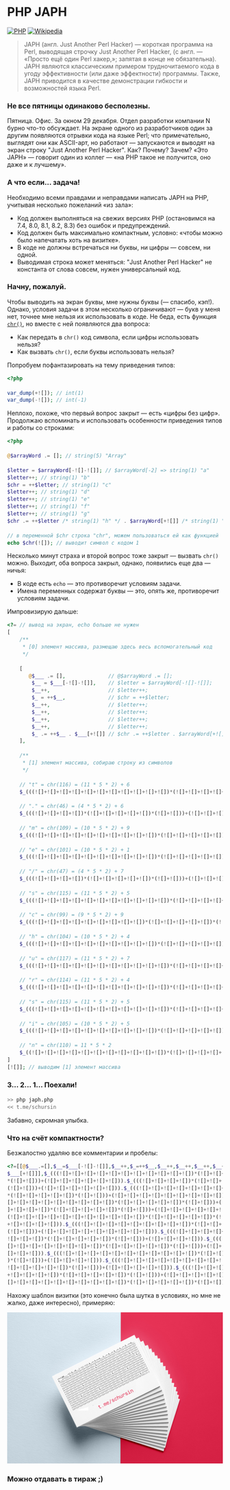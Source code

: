 # PHP JAPH

[![PHP](https://img.shields.io/badge/php-%23777BB4.svg?style=for-the-badge&logo=php&logoColor=white)](https://www.php.net) [![Wikipedia](https://img.shields.io/badge/Wikipedia-%23000000.svg?style=for-the-badge&logo=wikipedia&logoColor=white)](https://ru.wikipedia.org/wiki/JAPH)

> JAPH (англ. Just Another Perl Hacker) — короткая программа на Perl, выводящая строчку Just Another Perl Hacker, (с англ. — «Просто ещё один Perl хакер,»; запятая в конце не обязательна). JAPH являются классическим примером трудночитаемого кода в угоду эффективности (или даже эффектности) программы. Также, JAPH приводится в качестве демонстрации гибкости и возможностей языка Perl.

### Не все пятницы одинаково бесполезны.

Пятница. Офис. За окном 29 декабря. Отдел разработки компании N бурно что-то обсуждает. На экране одного из разработчиков один за другим появляются отрывки кода на языке Perl; что примечательно, выглядят они как ASCII-арт, но работают — запускаются и выводят на экран строку "Just Another Perl Hacker". Как? Почему? Зачем? «Это JAPH» — говорит один из коллег — «на PHP такое не получится, оно даже и к лучшему».

### А что если... задача!

Необходимо всеми правдами и неправдами написать JAPH на PHP, учитывая несколько пожеланий «из зала»:

- Код должен выполняться на свежих версиях PHP (остановимся на 7.4, 8.0, 8.1, 8.2, 8.3) без ошибок и предупреждений.
- Код должен быть максимально компактным, условно: «чтобы можно было напечатать хоть на визитке».
- В коде не должны встречаться ни буквы, ни цифры — совсем, ни одной.
- Выводимая строка может меняться: "Just Another Perl Hacker" не константа от слова совсем, нужен универсальный код.

### Начну, пожалуй.

Чтобы выводить на экран буквы, мне нужны буквы (— спасибо, кэп!). Однако, условия задачи в этом несколько ограничивают — букв у меня нет, точнее мне нельзя их использовать в коде. Не беда, есть функция [`chr()`](https://www.php.net/manual/ru/function.chr.php), но вместе с ней появляются два вопроса:

- Как передать в `chr()` код символа, если цифры использовать нельзя?
- Как вызвать `chr()`, если буквы использовать нельзя?

Попробуем пофантазировать на тему приведения типов:

```php
<?php

var_dump(+![]); // int(1)
var_dump(-![]); // int(-1)
```

Неплохо, похоже, что первый вопрос закрыт — есть «цифры без цифр». Продолжаю вспоминать и использовать особенности приведения типов и работы со строками:

```php
<?php

@$arrayWord .= []; // string(5) "Array"

$letter = $arrayWord[-![]-![]]; // $arrayWord[-2] => string(1) "a"
$letter++; // string(1) "b"
$chr = ++$letter; // string(1) "c"
$letter++; // string(1) "d"
$letter++; // string(1) "e"
$letter++; // string(1) "f"
$letter++; // string(1) "g"
$chr .= ++$letter /* string(1) "h" */ . $arrayWord[+![]] /* string(1) "r" */; // string(3) "chr"

// в переменной $chr строка "chr", можем пользоваться ей как функцией
echo $chr(![]); // выводит символ с кодом 1
```

Несколько минут страха и второй вопрос тоже закрыт — вызвать `chr()` можно. Выходит, оба вопроса закрыл, однако, появились еще два — ничья:

- В коде есть `echo` — это противоречит условиям задачи.
- Имена переменных содержат буквы — это, опять же, противоречит условиям задачи.

Импровизирую дальше:

```php
<?= // вывод на экран, echo больше не нужен
[
    /**
     * [0] элемент массива, размещаю здесь весь вспомогательный код
     */

    [
       @$___ .= [],              // @$arrayWord .= [];
        $__ = $___[-![]-![]],    // $letter = $arrayWord[-![]-![]];
        $__++,                   // $letter++;
        $_ = ++$__,              // $chr = ++$letter;
        $__++,                   // $letter++;
        $__++,                   // $letter++;
        $__++,                   // $letter++;
        $__++,                   // $letter++;
        $_ .= ++$__ . $___[+![]] // $chr .= ++$letter . $arrayWord[+![]];
    ],
    
    /**
     * [1] элемент массива, собираю строку из символов
     */

    // "t" = chr(116) = (11 * 5 * 2) + 6
    $_(((![]+![]+![]+![]+![]+![]+![]+![]+![]+![]+![])*(![]+![]+![]+![]+![])*(![]+![]))+(![]+![]+![]+![]+![]+![])) .
    
    // "." = chr(46) = (4 * 5 * 2) + 6
    $_(((![]+![]+![]+![])*(![]+![]+![]+![]+![])*(![]+![]))+(![]+![]+![]+![]+![]+![])) .
    
    // "m" = chr(109) = (10 * 5 * 2) + 9
    $_(((![]+![]+![]+![]+![]+![]+![]+![]+![]+![])*(![]+![]+![]+![]+![])*(![]+![]))+(![]+![]+![]+![]+![]+![]+![]+![]+![])) .
    
    // "e" = chr(101) = (10 * 5 * 2) + 1
    $_(((![]+![]+![]+![]+![]+![]+![]+![]+![]+![])*(![]+![]+![]+![]+![])*(![]+![]))+(![])) .
    
    // "/" = chr(47) = (4 * 5 * 2) + 7
    $_(((![]+![]+![]+![])*(![]+![]+![]+![]+![])*(![]+![]))+(![]+![]+![]+![]+![]+![]+![])) .
    
    // "s" = chr(115) = (11 * 5 * 2) + 5
    $_(((![]+![]+![]+![]+![]+![]+![]+![]+![]+![]+![])*(![]+![]+![]+![]+![])*(![]+![]))+(![]+![]+![]+![]+![])) .
    
    // "c" = chr(99) = (9 * 5 * 2) + 9
    $_(((![]+![]+![]+![]+![]+![]+![]+![]+![])*(![]+![]+![]+![]+![])*(![]+![]))+(![]+![]+![]+![]+![]+![]+![]+![]+![])) .
    
    // "h" = chr(104) = (10 * 5 * 2) + 4
    $_(((![]+![]+![]+![]+![]+![]+![]+![]+![]+![])*(![]+![]+![]+![]+![])*(![]+![]))+(![]+![]+![]+![])) .
    
    // "u" = chr(117) = (11 * 5 * 2) + 7
    $_(((![]+![]+![]+![]+![]+![]+![]+![]+![]+![]+![])*(![]+![]+![]+![]+![])*(![]+![]))+(![]+![]+![]+![]+![]+![]+![])) .
    
    // "r" = chr(114) = (11 * 5 * 2) + 4
    $_(((![]+![]+![]+![]+![]+![]+![]+![]+![]+![]+![])*(![]+![]+![]+![]+![])*(![]+![]))+(![]+![]+![]+![])) .
    
    // "s" = chr(115) = (11 * 5 * 2) + 5
    $_(((![]+![]+![]+![]+![]+![]+![]+![]+![]+![]+![])*(![]+![]+![]+![]+![])*(![]+![]))+(![]+![]+![]+![]+![])) .
    
    // "i" = chr(105) = (10 * 5 * 2) + 5
    $_(((![]+![]+![]+![]+![]+![]+![]+![]+![]+![])*(![]+![]+![]+![]+![])*(![]+![]))+(![]+![]+![]+![]+![])) .
    
    // "n" = chr(110) = 11 * 5 * 2
    $_((![]+![]+![]+![]+![]+![]+![]+![]+![]+![]+![])*(![]+![]+![]+![]+![])*(![]+![]))
]
[![]]; // выводим [1] элемент массива
```

### 3... 2... 1... Поехали!

```sh
>> php japh.php
<< t.me/schursin
```

Забавно, скромная улыбка.

### Что на счёт компактности?

Безжалостно удаляю все комментарии и пробелы:

```php
<?=[[@$___.=[],$__=$___[-![]-![]],$__++,$_=++$__,$__++,$__++,$__++,$__++,$_.=++$__.
$___[+![]]],$_(((![]+![]+![]+![]+![]+![]+![]+![]+![]+![]+![])*(![]+![]+![]+![]+![])
*(![]+![]))+(![]+![]+![]+![]+![]+![])).$_(((![]+![]+![]+![])*(![]+![]+![]+![]+![])*
(![]+![]))+(![]+![]+![]+![]+![]+![])).$_(((![]+![]+![]+![]+![]+![]+![]+![]+![]+![])
*(![]+![]+![]+![]+![])*(![]+![]))+(![]+![]+![]+![]+![]+![]+![]+![]+![])).$_(((![]+!
[]+![]+![]+![]+![]+![]+![]+![]+![])*(![]+![]+![]+![]+![])*(![]+![]))+(![])).$_(((![
]+![]+![]+![])*(![]+![]+![]+![]+![])*(![]+![]))+(![]+![]+![]+![]+![]+![]+![])).$_((
(![]+![]+![]+![]+![]+![]+![]+![]+![]+![]+![])*(![]+![]+![]+![]+![])*(![]+![]))+(![]
+![]+![]+![]+![])).$_(((![]+![]+![]+![]+![]+![]+![]+![]+![])*(![]+![]+![]+![]+![])*
(![]+![]))+(![]+![]+![]+![]+![]+![]+![]+![]+![])).$_(((![]+![]+![]+![]+![]+![]+![]+
![]+![]+![])*(![]+![]+![]+![]+![])*(![]+![]))+(![]+![]+![]+![])).$_(((![]+![]+![]+!
[]+![]+![]+![]+![]+![]+![]+![])*(![]+![]+![]+![]+![])*(![]+![]))+(![]+![]+![]+![]+!
[]+![]+![])).$_(((![]+![]+![]+![]+![]+![]+![]+![]+![]+![]+![])*(![]+![]+![]+![]+![]
)*(![]+![]))+(![]+![]+![]+![])).$_(((![]+![]+![]+![]+![]+![]+![]+![]+![]+![]+![])*(
![]+![]+![]+![]+![])*(![]+![]))+(![]+![]+![]+![]+![])).$_(((![]+![]+![]+![]+![]+![]
+![]+![]+![]+![])*(![]+![]+![]+![]+![])*(![]+![]))+(![]+![]+![]+![]+![])).$_((![]+!
[]+![]+![]+![]+![]+![]+![]+![]+![]+![])*(![]+![]+![]+![]+![])*(![]+![]))][![]];//:)
```

Нахожу шаблон визитки (это конечно была шутка в условиях, но мне не жалко, даже интересно), примеряю:

![business-card.png](./business-card.png)

### Можно отдавать в тираж ;)
